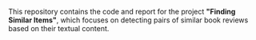 This repository contains the code and report for the project **"Finding Similar Items"**, which focuses on detecting pairs of similar book reviews based on their textual content.
